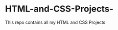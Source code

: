 # HTML-and-CSS-Projects-
This repo contains all my HTML and CSS Projects 
<html></html>
</body>
</body>
